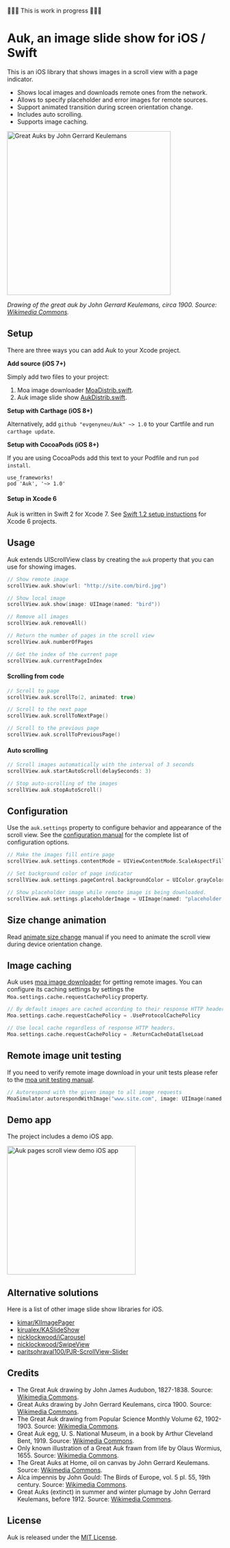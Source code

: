 🔨🔨🔨 This is work in progress 🔨🔨🔨


# Auk, an image slide show for iOS / Swift

This is an iOS library that shows images in a scroll view with a page indicator.

* Shows local images and downloads remote ones from the network.
* Allows to specify placeholder and error images for remote sources.
* Support animated transition during screen orientation change.
* Includes auto scrolling.
* Supports image caching.


<img src='https://raw.githubusercontent.com/evgenyneu/Auk/master/Graphics/Screenshots/auk_paged_image_scroller_ios.jpg' alt='Great Auks by John Gerrard Keulemans' width='382'>

*Drawing of the great auk by John Gerrard Keulemans, circa 1900. Source: [Wikimedia Commons](https://en.wikipedia.org/wiki/Great_auk).*


## Setup

There are three ways you can add Auk to your Xcode project.

**Add source (iOS 7+)**

Simply add two files to your project:

1. Moa image downloader [MoaDistrib.swift](https://github.com/evgenyneu/moa/blob/1.0.50/Distrib/MoaDistrib.swift).
2. Auk image slide show [AukDistrib.swift](https://github.com/evgenyneu/Auk/blob/master/Distrib/AukDistrib.swift).

**Setup with Carthage (iOS 8+)**

Alternatively, add `github "evgenyneu/Auk" ~> 1.0` to your Cartfile and run `carthage update`.

**Setup with CocoaPods (iOS 8+)**

If you are using CocoaPods add this text to your Podfile and run `pod install`.

    use_frameworks!
    pod 'Auk', '~> 1.0'


#### Setup in Xcode 6

Auk is written in Swift 2 for Xcode 7. See [Swift 1.2 setup instuctions](https://github.com/evgenyneu/moa/wiki/Setup-with-Xcode-6-and-Swift-1.2) for Xcode 6 projects.


## Usage

Auk extends UIScrollView class by creating the `auk` property that you can use for showing images.

```Swift
// Show remote image
scrollView.auk.show(url: "http://site.com/bird.jpg")

// Show local image
scrollView.auk.show(image: UIImage(named: "bird"))

// Remove all images
scrollView.auk.removeAll()

// Return the number of pages in the scroll view
scrollView.auk.numberOfPages

// Get the index of the current page
scrollView.auk.currentPageIndex
```

#### Scrolling from code

```Swift
// Scroll to page
scrollView.auk.scrollTo(2, animated: true)

// Scroll to the next page
scrollView.auk.scrollToNextPage()

// Scroll to the previous page
scrollView.auk.scrollToPreviousPage()
```

#### Auto scrolling

```Swift
// Scroll images automatically with the interval of 3 seconds
scrollView.auk.startAutoScroll(delaySeconds: 3)

// Stop auto-scrolling of the images
scrollView.auk.stopAutoScroll()
```

## Configuration

Use the `auk.settings` property to configure behavior and appearance of the scroll view. See the [configuration manual](https://github.com/evgenyneu/Auk/wiki/Auk-configuration) for the complete list of configuration options.

```Swift
// Make the images fill entire page
scrollView.auk.settings.contentMode = UIViewContentMode.ScaleAspectFill

// Set background color of page indicator
scrollView.auk.settings.pageControl.backgroundColor = UIColor.grayColor().colorWithAlphaComponent(0.3)

// Show placeholder image while remote image is being downloaded.
scrollView.auk.settings.placeholderImage = UIImage(named: "placeholder.jpg")
```

## Size change animation

Read [animate size change](https://github.com/evgenyneu/Auk/wiki/Animate-size-change) manual if you need to animate the scroll view during device orientation change.


## Image caching

Auk uses [moa image downloader](https://github.com/evgenyneu/moa) for getting remote images. You can configure its caching settings by settings the `Moa.settings.cache.requestCachePolicy` property.


```Swift
// By default images are cached according to their response HTTP headers.
Moa.settings.cache.requestCachePolicy = .UseProtocolCachePolicy

// Use local cache regardless of response HTTP headers.
Moa.settings.cache.requestCachePolicy = .ReturnCacheDataElseLoad
```

## Remote image unit testing

If you need to verify remote image download in your unit tests please refer to the [moa unit testing manual](https://github.com/evgenyneu/moa/wiki/Unit-testing-with-Moa).


```Swift
// Autorespond with the given image to all image requests
MoaSimulator.autorespondWithImage("www.site.com", image: UIImage(named: "35px.jpg")!)
```

## Demo app

The project includes a demo iOS app.

<img src='https://raw.githubusercontent.com/evgenyneu/Auk/master/Graphics/Screenshots/auk_demo_app.gif' width='300' alt='Auk pages scroll view demo iOS app'>

## Alternative solutions

Here is a list of other image slide show libraries for iOS.

* [kimar/KIImagePager](https://github.com/kimar/KIImagePager)
* [kirualex/KASlideShow](https://github.com/kirualex/KASlideShow)
* [nicklockwood/iCarousel](https://github.com/nicklockwood/iCarousel)
* [nicklockwood/SwipeView](https://github.com/nicklockwood/SwipeView)
* [paritsohraval100/PJR-ScrollView-Slider](https://github.com/paritsohraval100/PJR-ScrollView-Slider)

## Credits

* The Great Auk drawing by John James Audubon, 1827-1838. Source: [Wikimedia Commons](https://commons.wikimedia.org/wiki/File:341_Great_Auk.jpg).
* Great Auks drawing by John Gerrard Keulemans, circa 1900. Source: [Wikimedia Commons](https://commons.wikimedia.org/wiki/File:Great_auk_with_juvenile.jpg).
* The Great Auk drawing from Popular Science Monthly Volume 62, 1902-1903. Source: [Wikimedia Commons](https://commons.wikimedia.org/wiki/File:PSM_V62_D510_The_great_auk.png).
* Great Auk egg, U. S. National Museum, in a book by Arthur Cleveland Bent, 1919. Source: [Wikimedia Commons](https://commons.wikimedia.org/wiki/File:Great_Auk_Egg_Bent.jpg).
* Only known illustration of a Great Auk frawn from life by Olaus Wormius, 1655. Source: [Wikimedia Commons](https://commons.wikimedia.org/wiki/File:Wormius%27_Great_Auk.jpg).
* The Great Auks at Home, oil on canvas by John Gerrard Keulemans. Source: [Wikimedia Commons](https://commons.wikimedia.org/wiki/File:Pinguinus.jpg).
* Alca impennis by John Gould: The Birds of Europe, vol. 5 pl. 55, 19th century. Source: [Wikimedia Commons](https://commons.wikimedia.org/wiki/File:Alca_Impennis_by_John_Gould.jpg).
* Great Auks (extinct) in summer and winter plumage by John Gerrard Keulemans, before 1912. Source: [Wikimedia Commons](https://commons.wikimedia.org/wiki/File:Keulemans-GreatAuk.jpg).



## License

Auk is released under the [MIT License](LICENSE).
